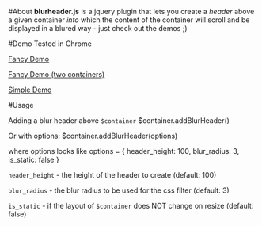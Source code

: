 #About
**blurheader.js** is a jquery plugin that lets you create a *header* above a given container *into* which the content of the container will scroll and be displayed in a blured way - just check out the demos ;)

#Demo
Tested in Chrome

[Fancy Demo](http://htmlpreview.github.io/?https://github.com/moritzmhmk/blurheader.js/blob/master/demo.html)

[Fancy Demo (two containers)](http://htmlpreview.github.io/?https://github.com/moritzmhmk/blurheader.js/blob/master/demo2.html)

[Simple Demo](http://htmlpreview.github.io/?https://github.com/moritzmhmk/blurheader.js/blob/master/simpledemo.html)

#Usage

Adding a blur header above `$container`
	$container.addBlurHeader()

Or with options:
	$container.addBlurHeader(options)

where options looks like
	options = {
    	header_height: 100,
    	blur_radius: 3,
    	is_static: false
	}

`header_height` - the height of the header to create (default: 100)

`blur_radius` - the blur radius to be used for the css filter (default: 3)

`is_static` - if the layout of `$container` does NOT change on resize (default: false)